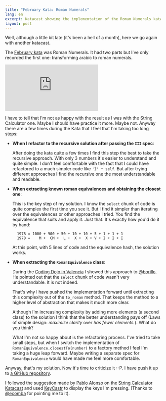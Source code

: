 ```yaml
---
title: "February Kata: Roman Numerals"
lang: en
excerpt: Katacast showing the implementation of the Roman Numerals kata in Ruby with RSpec and Autotest. My February katacast for the 12 months 12 katas initiative.
layout: post
---
```


Well, although a little bit late (it's been a hell of a month), here we go again with another katacast.

The [February kata](https://github.com/12meses12katas/Febrero-Roman-Numerals) was Roman Numerals. It had two parts but I've only recorded the first one: transforming arabic to roman numerals.

<iframe src="https://player.vimeo.com/video/20765638" frameborder="0" class="vimeo">&nbsp;</iframe>

I have to tell that I'm not as happy with the result as I was with the String Calculator one. Maybe I should have practice it more. Maybe not. Anyway there are a few times during the Kata that I feel that I'm taking too long steps:

- **When I refactor to the recursive solution after passing the `III` spec**:

    After doing the kata quite a few times I find this step the best to take the recursive approach. With only 3 numbers it's easier to understand and quite simple. I don't feel comfortable with the fact that I could have refactored to a much simpler code like `'I' * self`. But after trying different approaches I find the recursive one the most understandable and readable.

- **When extracting known roman equivalences and obtaining the closest one**:

    This is the key step of my solution. I know the `select` chunk of code is quite complex the first time you see it. But I find it simpler than iterating over the equivalences or other approaches I tried. You find the equivalence that suits and apply it. Just that. It's exactly how you'd do it by hand:

        1978 = 1000 + 900 + 50 + 10 + 10 + 5 + 1 + 1 + 1
        1978 =    M +  CM +  L +  X +  X + V + I + I + I

    At this point, with 5 lines of code and the equivalence hash, the solution works.

- **When extracting the `RomanEquivalence` class**:

    During the [Coding Dojo in Valencia](http://blog.dev.openfinance.es/2011/03/ii-coding-dojo/) I showed this approach to [@borillo](http://twitter.com/borillo). He pointed out that the `select` chunk of code wasn't very understandable. It is not indeed.

    That's why I have pushed the implementation forward until extracting this complexity out of the `to_roman` method. That keeps the method to a higher level of abstraction that makes it much more clear.

    Although I'm increasing complexity by adding more elements (a second class) to the solution I think that the better understanding pays off (Laws of simple design: <i>maximize clarity</i> over <i>has fewer elements</i> ). What do you think?

    What I'm not so happy about is the refactoring process. I've tried to take small steps, but when I switch the implementation of `RomanEquivalence.closestTo(number)` to a factory method I feel I'm taking a huge leap forward. Maybe writing a separate spec for `RomanEquivalence` would have made me feel more comfortable.

Anyway, that's my solution. Now it's time to criticize it :-P. I have push it up to [a GitHub repository](https://github.com/jacegu/Febrero-Roman-Numerals/tree/master/jacegu).

I followed the suggestion made by [Pablo Alonso](http://alonsogarciapablo.com/) on the [String Calculator Katacast](http://jacegu.eu/aprendizaje/january-kata-string-calculator/) and used [KeyCastr](http://stephendeken.net/software/keycastr/) to display the keys I'm pressing. (Thanks to [@ecomba](http://twitter.com/ecomba) for pointing me to it).
